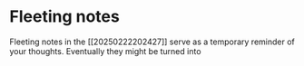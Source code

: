 # Fleeting notes

Fleeting notes in the [[20250222202427]] serve as a temporary reminder of your thoughts.  Eventually they might be turned into 


